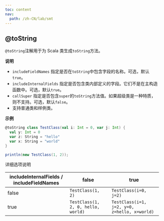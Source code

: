 ```yaml
---
toc: content
nav:
  path: /zh-CN/lab/smt
---
```


## @toString

`@toString`注解用于为 Scala 类生成`toString`方法。

**说明**

- `includeFieldNames` 指定是否在`toString`中包含字段的名称。可选，默认`true`。
- `includeInternalFields` 指定是否包含类内部定义的字段。它们不是在主构造函数中。可选，默认`true`。
- `callSuper` 指定是否包含`super`的`toString`方法值。如果超级类是一种特质，则不支持。可选，默认`false`。
- 支持普通类和样例类。

**示例**

```scala
@toString class TestClass(val i: Int = 0, var j: Int) {
  val y: Int = 0
  var z: String = "hello"
  var x: String = "world"
}

println(new TestClass(1, 2));
```

详细选项说明

| includeInternalFields / includeFieldNames | false                              | true                                         |
| ----------------------------------------- | ---------------------------------- | -------------------------------------------- |
| false                                     | `TestClass(1, 2)`                  | `TestClass(i=0, j=2)`                        |
| true                                      | `TestClass(1, 2, 0, hello, world)` | `TestClass(i=1, j=2, y=0, z=hello, x=world)` |

